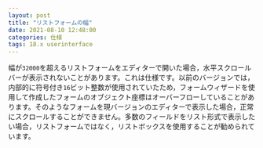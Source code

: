 ```yaml
---
layout: post
title: "リストフォームの幅"
date: 2021-08-10 12:48:00
categories: 仕様
tags: 18.x userinterface
---
```


幅が`32000`を超えるリストフォームをエディターで開いた場合，水平スクロールバーが表示されないことがあります。これは仕様です。以前のバージョンでは，内部的に符号付き`16`ビット整数が使用されていたため，フォームウィザードを使用して作成したフォームのオブジェクト座標はオーバーフローしていることがあります。そのようなフォームを現バージョンのエディターで表示した場合，正常にスクロールすることができません。多数のフィールドをリスト形式で表示したい場合，リストフォームではなく，リストボックスを使用することが勧められています。

